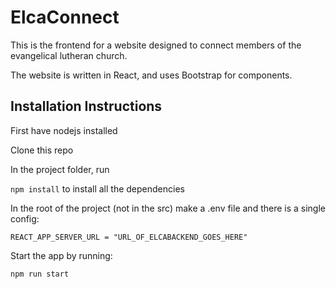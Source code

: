 # ElcaConnect
This is the frontend for a website designed to connect members of the evangelical lutheran church.

The website is written in React, and uses Bootstrap for components. 

## Installation Instructions

First have nodejs installed

Clone this repo

In the project folder, run 

`npm install` to install all the dependencies

In the root of the project (not in the src) make a .env file and there is a single config:

`REACT_APP_SERVER_URL = "URL_OF_ELCABACKEND_GOES_HERE"`

Start the app by running:

`npm run start`
